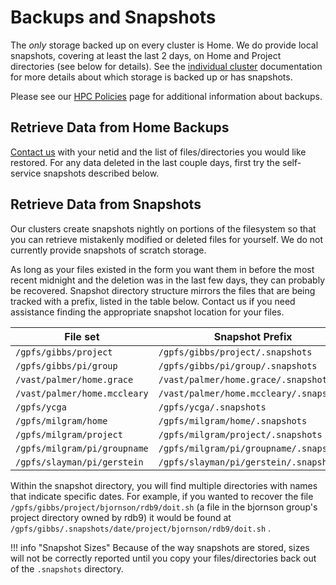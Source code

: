 # Backups and Snapshots

The _only_ storage backed up on every cluster is Home. We do provide local snapshots, covering at least the last 2 days, on Home and Project directories (see below for details). See the [individual cluster](/clusters) documentation for more details about which storage is backed up or has snapshots. 

Please see our [HPC Policies](https://research.computing.yale.edu/services/high-performance-computing/hpc-policies#Backups) page for additional information about backups. 

## Retrieve Data from Home Backups

[Contact us](/#get-help) with your netid and the list of files/directories you would like restored. For any data deleted in the last couple days, first try the self-service snapshots described below.

## Retrieve Data from Snapshots

Our clusters create snapshots nightly on portions of the filesystem so that you can retrieve mistakenly modified or deleted files for yourself. We do not currently provide snapshots of scratch storage.

As long as your files existed in the form you want them in before the most recent midnight and the deletion was in the last few days, they can probably be recovered. Snapshot directory structure mirrors the files that are being tracked with a prefix, listed in the table below. Contact us if you need assistance finding the appropriate snapshot location for your files.

| File set                    | Snapshot Prefix                              |
|-----------------------------|----------------------------------------------|
| `/gpfs/gibbs/project`       | `/gpfs/gibbs/project/.snapshots`	     |
| `/gpfs/gibbs/pi/group`      | `/gpfs/gibbs/pi/group/.snapshots`            |
| `/vast/palmer/home.grace`   | `/vast/palmer/home.grace/.snapshot`          |
| `/vast/palmer/home.mccleary`| `/vast/palmer/home.mccleary/.snapshot`       |
| `/gpfs/ycga`                | `/gpfs/ycga/.snapshots`                      |
| `/gpfs/milgram/home`        | `/gpfs/milgram/home/.snapshots`              |
| `/gpfs/milgram/project`     | `/gpfs/milgram/project/.snapshots`           |
| `/gpfs/milgram/pi/groupname`| `/gpfs/milgram/pi/groupname/.snapshots`      |
| `/gpfs/slayman/pi/gerstein` | `/gpfs/slayman/pi/gerstein/.snapshots`       |

Within the snapshot directory, you will find multiple directories with names that indicate specific dates. For example, if you wanted to recover the file `/gpfs/gibbs/project/bjornson/rdb9/doit.sh` (a file in the bjornson group's project directory owned by rdb9) it would be found at `/gpfs/gibbs/.snapshots/date/project/bjornson/rdb9/doit.sh` .

!!! info "Snapshot Sizes"
    Because of the way snapshots are stored, sizes will not be correctly reported until you copy your files/directories back out of the `.snapshots` directory.
